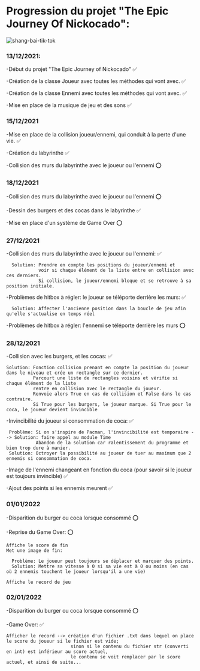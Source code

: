 # Progression du projet "The Epic Journey Of Nickocado":
![shang-bai-tik-tok](https://user-images.githubusercontent.com/90514084/147883984-15281970-8ee2-4591-aaaf-4a575d3c9c84.gif)


### 13/12/2021:

  -Début du projet "The Epic Journey of Nickocado" ✅
  
  -Création de la classe Joueur avec toutes les méthodes qui vont avec. ✅
  
  -Création de la classe Ennemi avec toutes les méthodes qui vont avec. ✅
  
  -Mise en place de la musique de jeu et des sons ✅
  
 
### 15/12/2021 

  -Mise en place de la collision joueur/ennemi, qui conduit à la perte d'une vie. ✅
  
  -Création du labyrinthe ✅
  
  -Collision des murs du labyrinthe avec le joueur ou l'ennemi ⭕
  
  
### 18/12/2021

  -Collision des murs du labyrinthe avec le joueur ou l'ennemi ⭕
  
  -Dessin des burgers et des cocas dans le labyrinthe ✅
  
  -Mise en place d'un système de Game Over ⭕
    
    
### 27/12/2021

  -Collision des murs du labyrinthe avec le joueur ou l'ennemi: ✅
  
      Solution: Prendre en compte les positions du joueur/ennemi et 
                voir si chaque élément de la liste entre en collision avec ces derniers. 
                Si collision, le joueur/ennemi bloque et se retrouve à sa position initiale.
       
  -Problèmes de hitbox à régler: le joueur se téléporte derrière les murs: ✅
  
      Solution: Affecter l'ancienne position dans la boucle de jeu afin qu'elle s'actualise en temps réel
      
  -Problèmes de hitbox à régler: l'ennemi se téléporte derrière les murs ⭕
     
     
### 28/12/2021

  -Collision avec les burgers, et les cocas: ✅
  
    Solution: Fonction collision prenant en compte la position du joueur dans le niveau et crée un rectangle sur ce dernier.
              Parcourt une liste de rectangles voisins et vérifie si chaque élément de la liste 
              rentre en collision avec le rectangle du joueur.
              Renvoie alors True en cas de collision et False dans le cas contraire.
              Si True pour les burgers, le joueur marque. Si True pour le coca, le joueur devient invincible
               
  -Invincibilité du joueur si consommation de coca: ✅
  
     Problème: Si on s'inspire de Pacman, l'invincibilité est temporaire --> Solution: faire appel au module Time
               Abandon de la solution car ralentissement du programme et bien trop dure à manier.
     Solution: Octroyer la possibilité au joueur de tuer au maximum que 2 ennemis si consommation de coca.
        
  -Image de l'ennemi changeant en fonction du coca (pour savoir si le joueur est toujours invincible) ✅
  
  -Ajout des points si les ennemis meurent ✅
  
  
### 01/01/2022 

  -Disparition du burger ou coca lorsque consommé ⭕
  
  -Reprise du Game Over: ⭕
  
    Affiche le score de fin
    Met une image de fin:
    
      Problème: Le joueur peut toujours se déplacer et marquer des points.
      Solution: Mettre sa vitesse à 0 si sa vie est à 0 ou moins (en cas où 2 ennemis touchent le joueur lorsqu'il a une vie)
      
    Affiche le record de jeu
 
 
### 02/01/2022

  -Disparition du burger ou coca lorsque consommé ⭕
  
  -Game Over: ✅
  
    Afficher le record --> création d'un fichier .txt dans lequel on place le score du joueur si le fichier est vide; 
                            sinon si le contenu du fichier str (converti en int) est inférieur au score actuel, 
                            le contenu se voit remplacer par le score actuel, et ainsi de suite...
